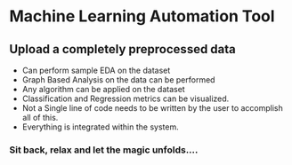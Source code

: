 # Machine Learning Automation Tool

## Upload a completely preprocessed data
- Can perform sample EDA on the dataset
- Graph Based Analysis on the data can be performed
- Any algorithm can be applied on the dataset
- Classification and Regression metrics can be visualized.
- Not a Single line of code needs to be written by the user to accomplish all of this.
- Everything is integrated within the system.


### Sit back, relax and let the magic unfolds....